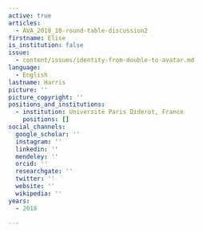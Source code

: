 ```yaml
---
active: true
articles:
  - AVA_2018_10-round-table-discussion2
firstname: Elise
is_institution: false
issue:
  - content/issues/identity-from-double-to-avatar.md
language:
  - English
lastname: Harris
picture: ''
picture_copyright: ''
positions_and_institutions:
  - institution: Université Paris Diderot, France
    positions: []
social_channels:
  google_scholar: ''
  instagram: ''
  linkedin: ''
  mendeley: ''
  orcid: ''
  researchgate: ''
  twitter: ''
  website: ''
  wikipedia: ''
years:
  - 2018

---
```

